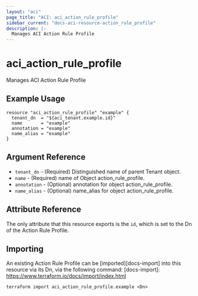 ```yaml
---
layout: "aci"
page_title: "ACI: aci_action_rule_profile"
sidebar_current: "docs-aci-resource-action_rule_profile"
description: |-
  Manages ACI Action Rule Profile
---
```


# aci_action_rule_profile #

Manages ACI Action Rule Profile

## Example Usage ##

```hcl
resource "aci_action_rule_profile" "example" {
  tenant_dn  = "${aci_tenant.example.id}"
  name       = "example"
  annotation = "example"
  name_alias = "example"
}
```

## Argument Reference ##

* `tenant_dn` - (Required) Distinguished name of parent Tenant object.
* `name` - (Required) name of Object action_rule_profile.
* `annotation` - (Optional) annotation for object action_rule_profile.
* `name_alias` - (Optional) name_alias for object action_rule_profile.

## Attribute Reference

The only attribute that this resource exports is the `id`, which is set to the
Dn of the Action Rule Profile.

## Importing ##

An existing Action Rule Profile can be [imported][docs-import] into this resource via its Dn, via the following command:
[docs-import]: https://www.terraform.io/docs/import/index.html

```
terraform import aci_action_rule_profile.example <Dn>
```
